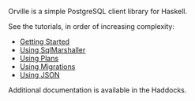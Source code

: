 Orville is a simple PostgreSQL client library for Haskell.

See the tutorials, in order of increasing complexity:

* [Getting Started](../GETTING-STARTED.md)
* [Using SqlMarshaller](../SQL-MARSHALLER.md)
* [Using Plans](../PLAN.md)
* [Using Migrations](../MIGRATION.md)
* [Using JSON](../JSON.md)

Additional documentation is available in the Haddocks.

